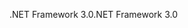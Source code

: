 <span data-ttu-id="e2667-101">.NET Framework 3.0</span><span class="sxs-lookup"><span data-stu-id="e2667-101">.NET Framework 3.0</span></span>
